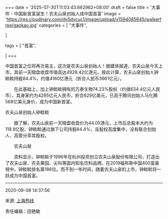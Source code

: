 +++
date = '2025-07-30T11:03:43.662962+08:00'
draft = false
title = '大事件 - 中国新首富诞生！农夫山泉创始人成中国首富'
image = 'https://res.cloudinary.com/dy5dvcuc1/image/upload/v1594085645/walkerfree/gaokao.jpg'
categories = [
    "大事件",

]

tags = [
    "首富",

]
+++

中国首富之位将再次易主，这次是农夫山泉创始人！据媒体报道，农夫山泉今天上市，其前一天暗盘收盘市值高达4928.42亿港元。按此计算，农夫山泉创始人钟睒睒持股84.4%，约值4160亿港元（折合人民币3661亿元）。

　　在此基础上，加上钟睒睒拥有的万泰生物74.23%股权（约值634.4亿元人民币），其身家约为4295亿元人民币，折合629亿美元，已高于腾讯创始人马化腾568亿美元身价，成为中国新首富。

农夫山泉创始人钟睒睒

　　据了解，农夫山泉前一天暗盘收盘价为44.05港元，上市后总股本大约为118.9亿股，钟睒睒通过旗下公司持股84.4%，且股权高度集中，没有联合创始人、高管分享其股权。

　　农夫山泉

　　资料显示，钟睒睒于1996年在杭州投资创立农夫山泉股份有限公司，打造出了农夫山泉、农夫果园、尖叫等国内知名饮料品牌。在2019福布斯中国400富豪榜中，钟睒睒排名第186位。而不到一年时间，随着农夫山泉的上市，钟睒睒将一跃成为中国首富。

---

2020-09-08 14:37:56

来源: [上海热线](http://news.online.sh.cn/news/gb/content/2020-09/08/content_9637046.htm)

责任编辑：田艳敏

